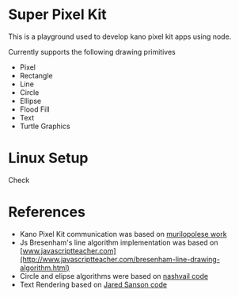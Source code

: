 # Super Pixel Kit
This is a playground used to develop kano pixel kit apps using node.

Currently supports the following drawing primitives
- Pixel
- Rectangle 
- Line
- Circle
- Ellipse
- Flood Fill
- Text
- Turtle Graphics

# Linux Setup
Check


# References
- Kano Pixel Kit communication was based on [murilopolese work](https://github.com/murilopolese/kano-kits/tree/nodejs)
- Js Bresenham's line algorithm implementation was based on [www.javascriptteacher.com](http://www.javascriptteacher.com/bresenham-line-drawing-algorithm.html)
- Circle and elipse algorithms were based on [nashvail code](https://github.com/nashvail/CG-DrawingAlgorithms)
- Text Rendering based on [Jared Sanson code](https://jared.geek.nz/2014/jan/custom-fonts-for-microcontrollers)
